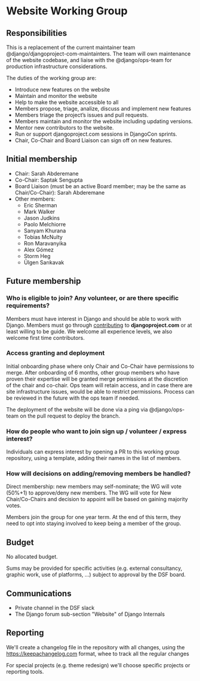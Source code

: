 # Website Working Group

## Responsibilities

This is a replacement of the current maintainer team @django/djangoproject-com-maintainters. The team will own maintenance of the website codebase, and liaise with the @django/ops-team for production infrastructure considerations.

The duties of the working group are:
- Introduce new features on the website
- Maintain and monitor the website 
- Help to make the website accessible to all
- Members propose, triage, analize, discuss and implement new features
- Members triage the project’s issues and pull requests.
- Members maintain and monitor the website including updating versions.
- Mentor new contributors to the website.
- Run or support djangoproject.com sessions in DjangoCon sprints.
- Chair, Co-Chair and Board Liaison can sign off on new features.

## Initial membership

- Chair: Sarah Abderemane
- Co-Chair: Saptak Sengupta
- Board Liaison (must be an active Board member; may be the same as Chair/Co-Chair): Sarah Abderemane
- Other members:
    - Eric Sherman
    - Mark Walker
    - Jason Judkins
    - Paolo Melchiorre
    - Sanyam Khurana
    - Tobias McNulty
    - Ron Maravanyika
    - Alex Gómez
    - Storm Heg
    - Ülgen Sarıkavak

## Future membership

### Who is eligible to join? Any volunteer, or are there specific requirements?

Members must have interest in Django and should be able to work with Django. Members must go through [contributing](https://github.com/django/djangoproject.com/blob/main/README.rst) to **djangoproject.com** or at least willing to be guide. We welcome all experience levels, we also welcome first time contributors. 

### Access granting and deployment
Initial onboarding phase where only Chair and Co-Chair have permissions to merge. After onboarding of 6 months, other group members who have proven their expertise will be granted merge permissions at the discretion of the chair and co-chair. Ops team will retain access, and in case there are site infrastructure issues, would be able to restrict permissions. Process can be reviewed in the future with the ops team if needed.

The deployment of the website will be done via a ping via @django/ops-team on the pull request to deploy the branch.

### How do people who want to join sign up / volunteer / express interest?
Individuals can express interest by opening a PR to this working group repository, using a template, adding their names in the list of members.

### How will decisions on adding/removing members be handled?
Direct membership: new members may self-nominate; the WG will vote (50%+1) to approve/deny new members. The WG will vote for New Chair/Co-Chairs and decision to appoint will be based on gaining majority votes.

Members join the group for one year term. At the end of this term, they need to opt into staying involved to keep being a member of the group.

## Budget
No allocated budget.

Sums may be provided for specific activities (e.g. external consultancy, graphic work, use of platforms, ...) subject to approval by the DSF board.

## Communications
- Private channel in the DSF slack
- The Django forum sub-section "Website" of Django Internals

## Reporting

We'll create a changelog file in the repository with all changes, using the https://keepachangelog.com format, whee to track all the regular changes 

For special projects (e.g. theme redesign) we'll choose specific projects or reporting tools.
